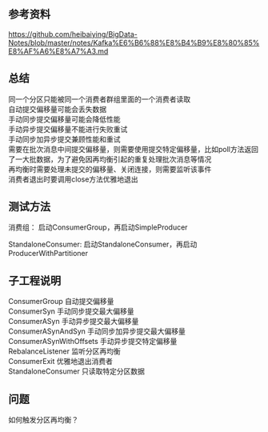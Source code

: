 ## 参考资料

https://github.com/heibaiying/BigData-Notes/blob/master/notes/Kafka%E6%B6%88%E8%B4%B9%E8%80%85%E8%AF%A6%E8%A7%A3.md

## 总结

同一个分区只能被同一个消费者群组里面的一个消费者读取  
自动提交偏移量可能会丢失数据  
手动同步提交偏移量可能会降低性能  
手动异步提交偏移量不能进行失败重试  
手动同步加异步提交兼顾性能和重试  
需要在批次消息中间提交偏移量，则需要使用提交特定偏移量，比如poll方法返回了一大批数据，为了避免因再均衡引起的重复处理批次消息等情况  
再均衡时需要处理未提交的偏移量、关闭连接，则需要监听该事件  
消费者退出时要调用close方法优雅地退出  

## 测试方法

消费组：
启动ConsumerGroup，再启动SimpleProducer  

StandaloneConsumer:
启动StandaloneConsumer，再启动ProducerWithPartitioner  

## 子工程说明

ConsumerGroup 自动提交偏移量  
ConsumerSyn 手动同步提交最大偏移量  
ConsumerASyn 手动异步提交最大偏移量  
ConsumerASynAndSyn 手动同步加异步提交最大偏移量  
ConsumerASynWithOffsets 手动异步提交特定偏移量  
RebalanceListener 监听分区再均衡  
ConsumerExit 优雅地退出消费者  
StandaloneConsumer 只读取特定分区数据  

## 问题

如何触发分区再均衡？  